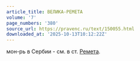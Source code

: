 ```yaml
---
article_title: ВЕЛИКА-РЕМЕТА
volume: '7'
page_numbers: '380'
source_url: https://pravenc.ru/text/150055.html
downloaded_at: '2025-10-13T10:12:22Z'
---
```


мон-рь в Сербии - см. в ст. [Ремета](https://pravenc.ru/text/Ремета.html).
